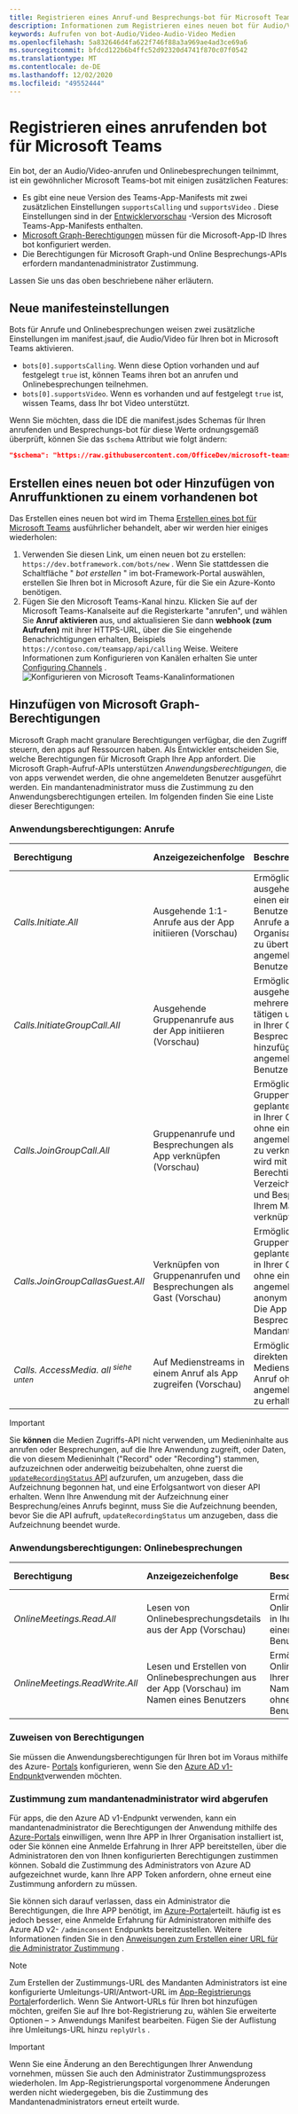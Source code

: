 ```yaml
---
title: Registrieren eines Anruf-und Besprechungs-bot für Microsoft Teams
description: Informationen zum Registrieren eines neuen bot für Audio/Videoanrufe für Microsoft Teams
keywords: Aufrufen von bot-Audio/Video-Audio-Video Medien
ms.openlocfilehash: 5a832646d4fa622f746f88a3a969ae4ad3ce69a6
ms.sourcegitcommit: bfdcd122b6b4ffc52d92320d4741f870c07f0542
ms.translationtype: MT
ms.contentlocale: de-DE
ms.lasthandoff: 12/02/2020
ms.locfileid: "49552444"
---
```

# <a name="register-a-calling-bot-for-microsoft-teams"></a>Registrieren eines anrufenden bot für Microsoft Teams

Ein bot, der an Audio/Video-anrufen und Onlinebesprechungen teilnimmt, ist ein gewöhnlicher Microsoft Teams-bot mit einigen zusätzlichen Features:

* Es gibt eine neue Version des Teams-App-Manifests mit zwei zusätzlichen Einstellungen `supportsCalling` und `supportsVideo` . Diese Einstellungen sind in der [Entwicklervorschau](../../resources/dev-preview/developer-preview-intro.md) -Version des Microsoft Teams-App-Manifests enthalten.
* [Microsoft Graph-Berechtigungen](./registering-calling-bot.md#add-microsoft-graph-permissions) müssen für die Microsoft-App-ID Ihres bot konfiguriert werden.
* Die Berechtigungen für Microsoft Graph-und Online Besprechungs-APIs erfordern mandantenadministrator Zustimmung.

Lassen Sie uns das oben beschriebene näher erläutern.

## <a name="new-manifest-settings"></a>Neue manifesteinstellungen

Bots für Anrufe und Onlinebesprechungen weisen zwei zusätzliche Einstellungen im manifest.jsauf, die Audio/Video für Ihren bot in Microsoft Teams aktivieren.

* `bots[0].supportsCalling`. Wenn diese Option vorhanden und auf festgelegt `true` ist, können Teams ihren bot an anrufen und Onlinebesprechungen teilnehmen.
* `bots[0].supportsVideo`. Wenn es vorhanden und auf festgelegt `true` ist, wissen Teams, dass Ihr bot Video unterstützt.

Wenn Sie möchten, dass die IDE die manifest.jsdes Schemas für Ihren anrufenden und Besprechungs-bot für diese Werte ordnungsgemäß überprüft, können Sie das `$schema` Attribut wie folgt ändern:

```json
"$schema": "https://raw.githubusercontent.com/OfficeDev/microsoft-teams-app-schema/preview/DevPreview/MicrosoftTeams.schema.json",
```

## <a name="creating-a-new-bot-or-adding-calling-capabilities-to-an-existing-bot"></a>Erstellen eines neuen bot oder Hinzufügen von Anruffunktionen zu einem vorhandenen bot

Das Erstellen eines neuen bot wird im Thema [Erstellen eines bot für Microsoft Teams](../how-to/create-a-bot-for-teams.md) ausführlicher behandelt, aber wir werden hier einiges wiederholen:

1. Verwenden Sie diesen Link, um einen neuen bot zu erstellen: `https://dev.botframework.com/bots/new` . Wenn Sie stattdessen die Schaltfläche " *bot erstellen* " im bot-Framework-Portal auswählen, erstellen Sie Ihren bot in Microsoft Azure, für die Sie ein Azure-Konto benötigen.
1. Fügen Sie den Microsoft Teams-Kanal hinzu. Klicken Sie auf der Microsoft Teams-Kanalseite auf die Registerkarte "anrufen", und wählen Sie **Anruf aktivieren** aus, und aktualisieren Sie dann **webhook (zum Aufrufen)** mit ihrer HTTPS-URL, über die Sie eingehende Benachrichtigungen erhalten, Beispiels `https://contoso.com/teamsapp/api/calling` Weise. Weitere Informationen zum Konfigurieren von Kanälen erhalten Sie unter [Configuring Channels](/bot-framework/portal-configure-channels) .
  ![Konfigurieren von Microsoft Teams-Kanalinformationen](~/assets/images/calls-and-meetings/configure-msteams-channel.png)

## <a name="add-microsoft-graph-permissions"></a>Hinzufügen von Microsoft Graph-Berechtigungen

Microsoft Graph macht granulare Berechtigungen verfügbar, die den Zugriff steuern, den apps auf Ressourcen haben. Als Entwickler entscheiden Sie, welche Berechtigungen für Microsoft Graph Ihre App anfordert.  Die Microsoft Graph-Aufruf-APIs unterstützen _Anwendungsberechtigungen_, die von apps verwendet werden, die ohne angemeldeten Benutzer ausgeführt werden.  Ein mandantenadministrator muss die Zustimmung zu den Anwendungsberechtigungen erteilen. Im folgenden finden Sie eine Liste dieser Berechtigungen:

### <a name="application-permissions-calls"></a>Anwendungsberechtigungen: Anrufe

|Berechtigung    |Anzeigezeichenfolge   |Beschreibung |Administratorzustimmung erforderlich |
|:-----------------------------|:-----------------------------------------|:-----------------|:-----------------|
|_Calls.Initiate.All_|Ausgehende 1:1-Anrufe aus der App initiieren (Vorschau)|Ermöglicht der App, ausgehende Anrufe an einen einzelnen Benutzer zu tätigen und Anrufe an Benutzer im Organisationsverzeichnis zu übertragen (ohne angemeldeten Benutzer).|Ja|
|_Calls.InitiateGroupCall.All_|Ausgehende Gruppenanrufe aus der App initiieren (Vorschau)|Ermöglicht der App, ausgehende Anrufe an mehrere Benutzer zu tätigen und Teilnehmer in Ihrer Organisation zu Besprechungen hinzufügen (ohne angemeldeten Benutzer).|Ja|
|_Calls.JoinGroupCall.All_|Gruppenanrufe und Besprechungen als App verknüpfen (Vorschau)|Ermöglicht der App, Gruppenanrufe und geplante Besprechungen in Ihrer Organisation ohne einen angemeldeten Benutzer zu verknüpfen. Die App wird mit den Berechtigungen eines Verzeichnisbenutzers und Besprechungen in Ihrem Mandanten verknüpft.|Ja|
|_Calls.JoinGroupCallasGuest.All_|Verknüpfen von Gruppenanrufen und Besprechungen als Gast (Vorschau)|Ermöglicht der App, Gruppenanrufe und geplante Besprechungen in Ihrer Organisation ohne einen angemeldeten Benutzer anonym zu verknüpfen. Die App wird als Gast mit Besprechungen in Ihrem Mandanten verknüpft.|Ja|
|_Calls. AccessMedia. all_ <sup> _siehe unten_</sup>|Auf Medienstreams in einem Anruf als App zugreifen (Vorschau)|Ermöglicht der App, direkten Zugriff auf Medienstreams in einem Anruf ohne einen angemeldeten Benutzer zu erhalten.|Ja|

> [!IMPORTANT]
> Sie **können** die Medien Zugriffs-API nicht verwenden, um Medieninhalte aus anrufen oder Besprechungen, auf die Ihre Anwendung zugreift, oder Daten, die von diesem Medieninhalt ("Record" oder "Recording") stammen, aufzuzeichnen oder anderweitig beizubehalten, ohne zuerst die [ `updateRecordingStatus` API](/graph/api/call-updaterecordingstatus) aufzurufen, um anzugeben, dass die Aufzeichnung begonnen hat, und eine Erfolgsantwort von dieser API erhalten. Wenn Ihre Anwendung mit der Aufzeichnung einer Besprechung/eines Anrufs beginnt, muss Sie die Aufzeichnung beenden, bevor Sie die API aufruft, `updateRecordingStatus` um anzugeben, dass die Aufzeichnung beendet wurde.

### <a name="application-permissions-online-meetings"></a>Anwendungsberechtigungen: Onlinebesprechungen

|Berechtigung    |Anzeigezeichenfolge   |Beschreibung |Administratorzustimmung erforderlich |
|:-----------------------------|:-----------------------------------------|:-----------------|:-----------------|
|_OnlineMeetings.Read.All_|Lesen von Onlinebesprechungsdetails aus der App (Vorschau)|Ermöglicht der App, Onlinebesprechungsdetails in Ihrer Organisation ohne einen angemeldeten Benutzer zu lesen.|Ja|
|_OnlineMeetings.ReadWrite.All_|Lesen und Erstellen von Onlinebesprechungen aus der App (Vorschau) im Namen eines Benutzers|Ermöglicht der App, Onlinebesprechungen in Ihrer Organisation im Namen eines Benutzers ohne einen angemeldeten Benutzer zu lesen.|Ja|

### <a name="assigning-permissions"></a>Zuweisen von Berechtigungen

Sie müssen die Anwendungsberechtigungen für Ihren bot im Voraus mithilfe des Azure- [Portals](https://aka.ms/aadapplist) konfigurieren, wenn Sie den [Azure AD v1-Endpunkt](/azure/active-directory/develop/azure-ad-endpoint-comparison)verwenden möchten.

### <a name="getting-tenant-administrator-consent"></a>Zustimmung zum mandantenadministrator wird abgerufen

Für apps, die den Azure AD v1-Endpunkt verwenden, kann ein mandantenadministrator die Berechtigungen der Anwendung mithilfe des [Azure-Portals](https://portal.azure.com) einwilligen, wenn Ihre APP in Ihrer Organisation installiert ist, oder Sie können eine Anmelde Erfahrung in Ihrer APP bereitstellen, über die Administratoren den von Ihnen konfigurierten Berechtigungen zustimmen können. Sobald die Zustimmung des Administrators von Azure AD aufgezeichnet wurde, kann Ihre APP Token anfordern, ohne erneut eine Zustimmung anfordern zu müssen.

Sie können sich darauf verlassen, dass ein Administrator die Berechtigungen, die Ihre APP benötigt, im [Azure-Portal](https://portal.azure.com)erteilt. häufig ist es jedoch besser, eine Anmelde Erfahrung für Administratoren mithilfe des Azure AD v2- `/adminconsent` Endpunkts bereitzustellen.  Weitere Informationen finden Sie in den [Anweisungen zum Erstellen einer URL für die Administrator Zustimmung](https://developer.microsoft.com/graph/docs/concepts/auth_v2_service#3-get-administrator-consent) .

> [!NOTE]
> Zum Erstellen der Zustimmungs-URL des Mandanten Administrators ist eine konfigurierte Umleitungs-URI/Antwort-URL im [App-Registrierungs Portal](https://apps.dev.microsoft.com/)erforderlich. Wenn Sie Antwort-URLs für Ihren bot hinzufügen möchten, greifen Sie auf Ihre bot-Registrierung zu, wählen Sie erweiterte Optionen – > Anwendungs Manifest bearbeiten.  Fügen Sie der Auflistung ihre Umleitungs-URL hinzu `replyUrls` .

> [!IMPORTANT]
> Wenn Sie eine Änderung an den Berechtigungen Ihrer Anwendung vornehmen, müssen Sie auch den Administrator Zustimmungsprozess wiederholen. Im App-Registrierungsportal vorgenommene Änderungen werden nicht wiedergegeben, bis die Zustimmung des Mandantenadministrators erneut erteilt wurde.
